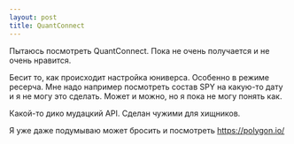```yaml
---
layout: post
title: QuantConnect
---
```


Пытаюсь посмотреть QuantConnect. Пока не очень получается и не очень нравится.

Бесит то, как происходит настройка юниверса. Особенно в режиме ресерча. Мне надо
например посмотреть состав SPY на какую-то дату и я не могу это сделать. Может и
можно, но я пока не могу понять как.

Какой-то дико мудацкий API. Сделан чужими для хищников.

Я уже даже подумываю может бросить и посмотреть https://polygon.io/